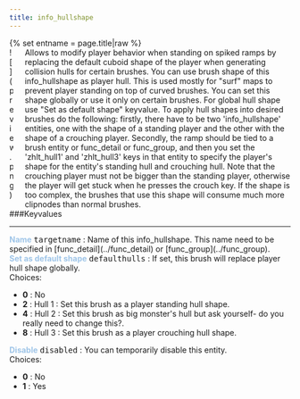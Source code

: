 ```yaml
---
title: info_hullshape
---
```

<div>{% set entname = page.title|raw %}</div>
<div class="container previewimg">
<div class="columns">
<div class="imagepadding column col-auto" markdown="1">![](preview.png)</div>
<div class="column entityentry" markdown="1">Allows to modify player behavior when standing on spiked ramps by replacing the default cuboid shape of the player when generating collision hulls for certain brushes. You can use brush shape of this info_hullshape as player hull. This is used mostly for "surf" maps to prevent player standing on top of curved brushes. You can set this shape globally or use it only on certain brushes. For global hull shape use "Set as default shape" keyvalue. To apply hull shapes into desired brushes do the following: firstly, there have to be two 'info_hullshape' entities, one with the shape of a standing player and the other with the shape of a crouching player. Secondly, the ramp should be tied to a brush entity or func_detail or func_group, and then you set the 'zhlt_hull1' and 'zhlt_hull3' keys in that entity to specify the player's shape for the entity's standing hull and crouching hull. Note that the crouching player must not be bigger than the standing player, otherwise the player will get stuck when he presses the crouch key. If the shape is too complex, the brushes that use this shape will consume much more clipnodes than normal brushes.</div>
</div>
</div>
###Keyvalues
<hr>
<div class="entityentry" markdown="1">
<span style="color:#9fc5e8;"><b>Name</b></span> <kbd  class="tooltip" data-tooltip="target_source">targetname</kbd> :
Name of this info_hullshape. This name need to be specified in [func_detail](../func_detail) or [func_group](../func_group).
</div>
<div class="entityentry" markdown="1">
<span style="color:#9fc5e8;"><b>Set as default shape</b></span> <kbd  class="tooltip" data-tooltip="choices">defaulthulls</kbd> :
If set, this brush will replace player hull shape globally.
<div class="accordion">
<input type="checkbox" id="accordion-1" name="accordion-checkbox" hidden>
<label class="accordion-header" for="accordion-1">
<i class="icon icon-arrow-right mr-1"></i>
Choices:
</label>
<div class="accordion-body">
<ul>
<li><b>0</b> : No</li>
<li><b>2</b> : Hull 1 : Set this brush as a player standing hull shape.</li>
<li><b>4</b> : Hull 2 : Set this brush as big monster's hull but ask yourself- do you really need to change this?.</li>
<li><b>8</b> : Hull 3 : Set this brush as a player crouching hull shape.</li>
</ul>
</div>
</div>
</div>
<div class="entityentry" markdown="1">
<span style="color:#9fc5e8;"><b>Disable</b></span> <kbd  class="tooltip" data-tooltip="choices">disabled</kbd> :
You can temporarily disable this entity.
<div class="accordion">
<input type="checkbox" id="accordion-2" name="accordion-checkbox" hidden>
<label class="accordion-header" for="accordion-2">
<i class="icon icon-arrow-right mr-1"></i>
Choices:
</label>
<div class="accordion-body">
<ul>
<li><b>0</b> : No</li>
<li><b>1</b> : Yes</li>
</ul>
</div>
</div>
</div>
